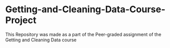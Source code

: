 # Getting-and-Cleaning-Data-Course-Project
This Repository was made as a part of the Peer-graded assignment of the Getting and Cleaning Data course
